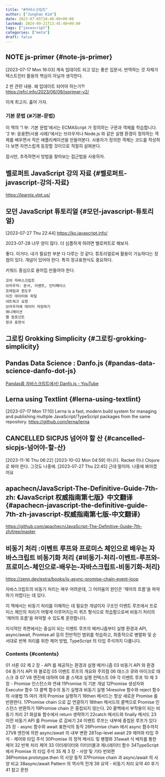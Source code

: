 ```yaml
---
title: "#자바스크립트"
author: ["Junghan Kim"]
date: 2023-07-05T10:46:00+09:00
lastmod: 2024-09-21T13:45:48+09:00
tags: ["javascript"]
categories: ["meta"]
draft: false
---
```


## NOTE js-primer {#note-js-primer}

<span class="timestamp-wrapper"><span class="timestamp">[2023-07-17 Mon 16:03]</span></span> 계속 업데이트 되고 있는 좋은 입문서. 번역하는 것 자체가 텍스트린터 활용의 핵심이 아닐까 생각한다.

2 판 관련 내용. 왜 업데이트 되어야 하는가?! <https://efcl.info/2023/06/09/jsprimer-v2/>

이게 최고지. 훓어 가자.


### 기본 문법 {#기본-문법}



이 책의 '1 부: 기본 문법'에서는 ECMAScript 가 정의하는 구문과 객체를 학습합니다. '2 부: 응용편(사용 사례)'에서는 브라우저나 Node.js 와 같은 실행 환경이 정의하는 객체를 배우면서 작은 애플리케이션을 만들어본다. 사용자가 정의한 객체는 코드를 작성하다 보면 자연스럽게 등장할 것이므로 적절히 살펴본다.

잠시만, 추측하면서 방법을 찾아보는 접근법을 사용하자.


## 벨로퍼트 JavaScript 강의 자료 {#벨로퍼트-javascript-강의-자료}

<https://learnjs.vlpt.us/>


## 모던 JavaScript 튜토리얼 {#모던-javascript-튜토리얼}

<span class="timestamp-wrapper"><span class="timestamp">[2023-07-27 Thu 22:44]</span></span> <https://ko.javascript.info/>

2023-07-28 너무 양이 많다. 더 심플하게 하려면 벨로퍼트로 해보자.

좋다. 이거다. 내가 필요한 부분 다 다루는 것 같다. 튜토리얼로써 활용이 가능하다는 장점이 있다. 개념이 있어야 한다. 특히 정규표현식도 중요하다.

키워드 중심으로 용어집 만들어야 한다.

```text
코어 자바스크립트
브라우저: 문서, 이벤트, 인터페이스
프레임과 윈도우
이진 데이터와 파일
네트워크 요청
브라우저에 데이터 저장하기
애니메이션
웹 컴포넌트
정규 표현식
```


## 그로킹 Grokking Simplicity {#그로킹-grokking-simplicity}


## Pandas Data Science : Danfo.js {#pandas-data-science-danfo-dot-js}

[Pandas를 자바스크립트에서! Danfo.js - YouTube](https://youtu.be/rPCgsu0bcM4)


## Lerna using Textlint {#lerna-using-textlint}

<span class="timestamp-wrapper"><span class="timestamp">[2023-07-17 Mon 17:10] </span></span> Lerna is a fast, modern build system for managing and publishing multiple JavaScript/TypeScript packages from the same repository. <https://github.com/lerna/lerna>


## CANCELLED SICPJS 넘어야 할 산 {#cancelled-sicpjs-넘어야-할-산}

<span class="timestamp-wrapper"><span class="timestamp">[2023-11-16 Thu 06:22]</span></span> <span class="timestamp-wrapper"><span class="timestamp">[2023-10-02 Mon 04:59] </span></span> 아니다. Racket 이나 Clojure 로 봐야 한다. 그것도 나중에. <span class="timestamp-wrapper"><span class="timestamp">[2023-07-27 Thu 22:45] </span></span> 근데 말이야. 나중에 봐야겠어요


## apachecn/JavaScript-The-Definitive-Guide-7th-zh: 《JavaScript 权威指南第七版》中文翻译 {#apachecn-javascript-the-definitive-guide-7th-zh-javascript-权威指南第七版-中文翻译}

<https://github.com/apachecn/JavaScript-The-Definitive-Guide-7th-zh/tree/master>


## 비동기 처리 :이벤트 루프와 프로미스 체인으로 배우는 자바스크립트 비동기화 처리 {#비동기-처리-이벤트-루프와-프로미스-체인으로-배우는-자바스크립트-비동기화-처리}

<https://zenn.dev/estra/books/js-async-promise-chain-event-loop>

자바스크립트의 비동기 처리는 매우 어려운데, 그 어려움의 원인은 '제어의 흐름'을 파악하기 어렵다는 데 있다.

이 책에서는 비동기 처리를 이해하는 데 필요한 개념이자 구조인 이벤트 루프에서 프로미스 체인의 처리가 어떻게 이루어지는지 퀴즈 형식으로 학습함으로써 비동기 처리의 '제어의 흐름'을 파악할 수 있도록 훈련합니다.

지식적인 측면에서는 중심이 되는 이벤트 루프의 메커니즘부터 실행 환경과 API, async/await, Promise.all 등의 전반적인 범위를 학습하고, 최종적으로 병렬화 및 순서대로 반복 처리를 위한 제어 방법, TypeScript 의 타입 주석까지 다룹니다.


### Contents {#contents}

01 서론 02 제 2 장 - API 를 제공하는 환경과 실행 메커니즘 03 비동기 API 와 환경 04 동기식 API 와 블로킹 05 이벤트 루프의 개요와 주의점 06 태스크 큐와 마이크로 태스크 큐 07 V8 엔진에 대하여 08 콜 스택과 실행 컨텍스트 09 각 이벤트 루프 10 제 3 장 - Promise 인스턴스와 연쇄 11Promise 의 기본 개념 12Promise 생성자와 Executor 함수 13 콜백 함수의 동기 실행과 비동기 실행 14resolve 함수와 reject 함수의 사용법 15 여러 개의 Promise 실행하기 16then 메서드는 항상 새로운 Promise 를 반환한다. 17Promise chain 으로 값 연결하기 18then 메서드의 콜백으로 Promise 인스턴스 반환하기 19Promise chain 은 중첩되지 않는다. 20 콜백에서 부작용이 되는 비동기 처리 21 화살표 함수에서 return 생략하기 22catch 메서드와 finally 메서드 23 이전 비동기 API 를 Promise 로 감싸기 24 이벤트 루프는 내부에 중첩된 루프가 있다 25 장 - async 함수와 await 표현식의 동작 26Promise chain 에서 async 함수까지 27V8 엔진에 의한 async/await 의 내부 변환 28Top-level await 29 제어와 타입 주석 - 제어와 타입 주석 30Promise 의 정적 메서드 및 병렬화 31await 식 배치를 통한 제어 32 반복 처리 제어 33 이터레이터와 이터러블과 제너레이터 함수 34TypeScript 에서 Promise 의 타입 주석 35 제 3 장 - 사양 및 기타 번외편 36Promise.prototype.then 의 사양 동작 37Promise chain 과 async/await 의 사양 비교 38async/await Pattern 의 역사적 전개 39 요약 - 비동기 처리 요약 40 후기 41 참고 문헌
